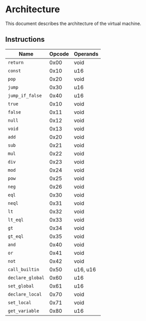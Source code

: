 # Architecture
 This document describes the architecture of the virtual machine.

 ## Instructions
| Name             | Opcode | Operands |
| ---------------- | ------ | -------- |
| `return`         | 0x00   | void     |
| `const`          | 0x10   | u16      |
| `pop`            | 0x20   | void     |
| `jump`           | 0x30   | u16      |
| `jump_if_false`  | 0x40   | u16      |
| `true`           | 0x10   | void     |
| `false`          | 0x11   | void     |
| `null`           | 0x12   | void     |
| `void`           | 0x13   | void     |
| `add`            | 0x20   | void     |
| `sub`            | 0x21   | void     |
| `mul`            | 0x22   | void     |
| `div`            | 0x23   | void     |
| `mod`            | 0x24   | void     |
| `pow`            | 0x25   | void     |
| `neg`            | 0x26   | void     |
| `eql`            | 0x30   | void     |
| `neql`           | 0x31   | void     |
| `lt`             | 0x32   | void     |
| `lt_eql`         | 0x33   | void     |
| `gt`             | 0x34   | void     |
| `gt_eql`         | 0x35   | void     |
| `and`            | 0x40   | void     |
| `or`             | 0x41   | void     |
| `not`            | 0x42   | void     |
| `call_builtin`   | 0x50   | u16, u16 |
| `declare_global` | 0x60   | u16      |
| `set_global`     | 0x61   | u16      |
| `declare_local`  | 0x70   | void     |
| `set_local`      | 0x71   | void     |
| `get_variable`   | 0x80   | u16      |

